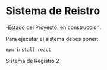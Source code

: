 <h1>Sistema de Reistro</h1>

-Estado del Proyecto: en construccion.

Para ejecutar el sistema debes poner:

```npm install react```

Sistema de Registro 2
